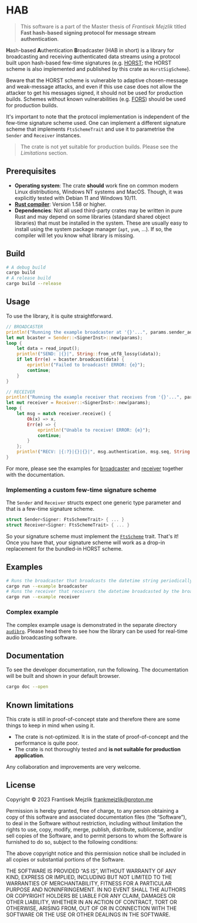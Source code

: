 # HAB 

> This software is a part of the Master thesis of *Frantisek Mejzlik* titled **Fast hash-based signing protocol for message stream authentication**.

**H**ash-based **A**uthentication **B**roadcaster (HAB in short) is a library for broadcasting and receiving authenticated data streams using a protocol built upon hash-based few-time signatures (e.g. [HORST](https://link.springer.com/chapter/10.1007/978-3-662-46800-5_15); the HORST scheme is also implemented and published by this crate as `HorstSigScheme`).

Beware that the HORST scheme is vulnerable to adaptive chosen-message and weak-message attacks, and even if this use case does not allow the attacker to get his messages signed, it should not be used for production builds. Schemes without known vulnerabilities (e.g. [FORS](https://dl.acm.org/doi/10.1145/3319535.3363229)) should be used for production builds.

It's important to note that the protocol implementation is independent of the few-time signature scheme used. One can implement a different signature scheme that implements `FtsSchemeTrait` and use it to parametrise the `Sender` and `Receiver` instances.

> The crate is not yet suitable for production builds. Please see the *Limitations* section.

## **Prerequisites**

* **Operating system**: The crate **should** work fine on common modern Linux distributions, Windows NT systems and MacOS. Though, it was explicitly tested with Debian 11 and Windows 10/11.
* [**Rust compiler**](https://www.rust-lang.org/learn/get-started): Version 1.58 or higher.
* **Dependencies**: Not all used third-party crates may be written in pure Rust and may depend on some libraries (standard shared object libraries) that must be installed in the system. These are usually easy to install using the system package manager (`apt`, `yum`, ...). If so, the compiler will let you know what library is missing.

## **Build**

```sh
# A debug build
cargo build
# A release build
cargo build --release
```

## **Usage**
To use the library, it is quite straightforward.

```rs
// BROADCASTER
println!("Running the example broadcaster at '{}'...", params.sender_addr);
let mut bcaster = Sender::<SignerInst>::new(params);
loop {
    let data = read_input();
    println!("SEND: |{}|", String::from_utf8_lossy(&data));
    if let Err(e) = bcaster.broadcast(data) {
        eprintln!("Failed to broadcast! ERROR: {e}");
        continue;
    }
}

// RECEIVER
println!("Running the example receiver that receives from '{}'...", params.target_addr);
let mut receiver = Receiver::<SignerInst>::new(params);
loop {
    let msg = match receiver.receive() {
        Ok(x) => x,
        Err(e) => {
            eprintln!("Unable to receive! ERROR: {e}");
            continue;
        }
    };
    println!("RECV: |{:?}|{}|{}|", msg.authentication, msg.seq, String::from_utf8_lossy(&msg.message));
}
```
For more, please see the examples for [broadcaster](examples/broadcaster.rs) and [receiver](examples/receiver.rs) together with the documentation.

### Implementing a custom few-time signature scheme

The `Sender` and `Receiver` structs expect one generic type parameter and that is a few-time signature scheme.

```rs
struct Sender<Signer: FtsSchemeTrait> { ... }
struct Receiver<Signer: FtsSchemeTrait> { ... }
```

So your signature scheme must implement the [`FtsScheme`](https://gitlab.mff.cuni.cz/mejzlikf/hab/-/blob/master/src/traits.rs#L125) trait. That's it! Once you have that, your signature scheme will work as a drop-in replacement for the bundled-in HORST scheme.

## **Examples**

```sh
# Runs the broadcaster that broadcasts the datetime string periodically
cargo run --example broadcaster
# Runs the receiver that receivers the datetime broadcasted by the broadcaster above
cargo run --example receiver
```

### Complex example
The complex example usage is demonstrated in the separate directory [`audibro`](https://gitlab.mff.cuni.cz/mejzlikf/audibro). Please head there to see how the library can be used for real-time audio broadcasting software.

## **Documentation**

To see the developer documentation, run the following. The documentation will be built and shown in your default browser.

```sh
cargo doc --open
```

## **Known limitations**

This crate is still in proof-of-concept state and therefore there are some things to keep in mind when using it. 

* The crate is not-optimized. It is in the state of proof-of-concept and the performance is quite poor.
* The crate is not thoroughly tested and **is not suitable for production application**.

Any collaboration and improvements are very welcome.

## **License**

Copyright © 2023 Frantisek Mejzlik <frankmejzlik@proton.me>

Permission is hereby granted, free of charge, to any person obtaining a copy of this software and associated documentation files (the “Software”), to deal in the Software without restriction, including without limitation the rights to use, copy, modify, merge, publish, distribute, sublicense, and/or sell copies of the Software, and to permit persons to whom the Software is furnished to do so, subject to the following conditions:

The above copyright notice and this permission notice shall be included in all copies or substantial portions of the Software.

THE SOFTWARE IS PROVIDED “AS IS”, WITHOUT WARRANTY OF ANY KIND, EXPRESS OR IMPLIED, INCLUDING BUT NOT LIMITED TO THE WARRANTIES OF MERCHANTABILITY, FITNESS FOR A PARTICULAR PURPOSE AND NONINFRINGEMENT. IN NO EVENT SHALL THE AUTHORS OR COPYRIGHT HOLDERS BE LIABLE FOR ANY CLAIM, DAMAGES OR OTHER LIABILITY, WHETHER IN AN ACTION OF CONTRACT, TORT OR OTHERWISE, ARISING FROM, OUT OF OR IN CONNECTION WITH THE SOFTWARE OR THE USE OR OTHER DEALINGS IN THE SOFTWARE.
